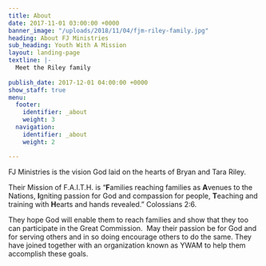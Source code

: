 ```yaml
---
title: About
date: 2017-11-01 03:00:00 +0000
banner_image: "/uploads/2018/11/04/fjm-riley-family.jpg"
heading: About FJ Ministries
sub_heading: Youth With A Mission
layout: landing-page
textline: |-
  Meet the Riley family
  
publish_date: 2017-12-01 04:00:00 +0000
show_staff: true
menu:
  footer:
    identifier: _about
    weight: 3
  navigation:
    identifier: _about
    weight: 2

---
```

FJ Ministries is the vision God laid on the hearts of Bryan and Tara Riley.

Their Mission of F.A.I.T.H. is “**F**amilies reaching families as **A**venues to the Nations, **I**gniting passion for God and compassion for people, **T**eaching and training with **H**earts and hands revealed.” Colossians 2:6.

They hope God will enable them to reach families and show that they too can participate in the Great Commission.  May their passion be for God and for serving others and in so doing encourage others to do the same. They have joined together with an organization known as YWAM to help them accomplish these goals.
